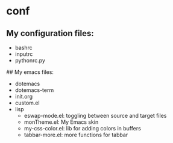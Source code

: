 # conf

## My configuration files:
* bashrc
* inputrc
* pythonrc.py

## My emacs files:
* dotemacs
* dotemacs-term
* init.org
* custom.el
* lisp
  * eswap-mode.el: toggling between source and target files
  * monTheme.el: My Emacs skin
  * my-css-color.el: lib for adding colors in buffers
  * tabbar-more.el: more functions for tabbar 
